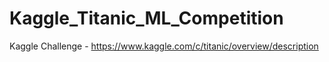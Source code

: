# Kaggle_Titanic_ML_Competition
Kaggle Challenge - https://www.kaggle.com/c/titanic/overview/description
